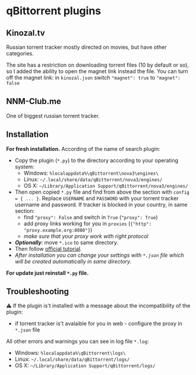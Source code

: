 # qBittorrent plugins

## Kinozal.tv
Russian torrent tracker mostly directed on movies, but have other categories.

The site has a restriction on downloading torrent files (10 by default or so), so I added the ability to open the magnet link instead the file.
You can turn off the magnet link: in `kinozal.json` switch `"magnet": true` to `"magnet": false`

## NNM-Club.me
One of biggest russian torrent tracker.

## Installation
**For fresh installation.**
According of the name of search plugin:
* Copy the plugin (`*.py`) to the directory according to your operating system:
  * Windows: `%localappdata%\qBittorrent\nova3\engines\`
  * Linux: `~/.local/share/data/qBittorrent/nova3/engines/`
  * OS X: `~/Library/Application Support/qBittorrent/nova3/engines/`
* Then open copied `*.py` file and find from above the section with `config = { ... }`. Replace `USERNAME` and `PASSWORD` with your torrent tracker username and password. If tracker is blocked in your country, in same section:
  * find `"proxy": False` and switch in `True` (`"proxy": True`)
  * add proxy links working for you in `proxies` (`{"http": "proxy.example.org:8080"}`)
  * *make sure that your proxy work with right protocol*
* **_Optionally_**: move `*.ico` to same directory.
* Then follow [official tutorial](https://github.com/qbittorrent/search-plugins/wiki/Install-search-plugins).
* _After installation you can change your settings with `*.json` file which will be created automatically in same directory._

**For update just reinstall `*.py` file.**

## Troubleshooting
:warning: If the plugin is't installed with a message about the incompatibility of the plugin:
 * if torrent tracker is't avalaible for you in web - configure the proxy in `*.json` file

All other errors and warnings you can see in log file `*.log`:
  * Windows: `%localappdata%\qBittorrent\logs\`
  * Linux: `~/.local/share/data/qBittorrent/logs/`
  * OS X: `~/Library/Application Support/qBittorrent/logs/`
